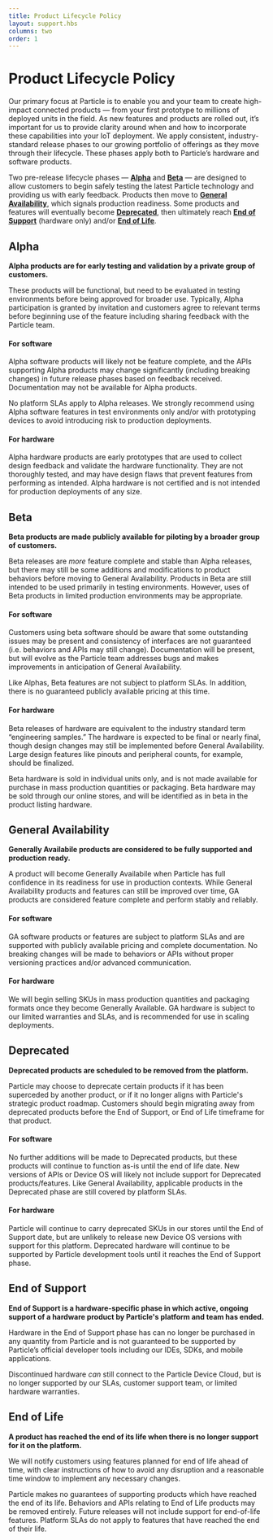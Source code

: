 ```yaml
---
title: Product Lifecycle Policy
layout: support.hbs
columns: two
order: 1
---
```


# Product Lifecycle Policy

Our primary focus at Particle is to enable you and your team to create high-impact connected products — from your first prototype to millions of deployed units in the field. As new features and products are rolled out, it’s important for us to provide clarity around when and how to incorporate these capabilities into your IoT deployment. We apply consistent, industry-standard release phases to our growing portfolio of offerings as they move through their lifecycle. These phases apply both to Particle’s hardware and software products.

Two pre-release lifecycle phases — [**Alpha**](#alpha) and [**Beta**](#beta) — are designed to allow customers to begin safely testing the latest Particle technology and providing us with early feedback. Products then move to [**General Availability**](#general-availability), which signals production readiness. Some products and features will eventually become [**Deprecated**](#deprecated), then ultimately reach [**End of Support**](#end-of-support) (hardware only) and/or [**End of Life**](#end-of-life).

## Alpha

**Alpha products are for early testing and validation by a private group of customers.**

These products will be functional, but need to be evaluated in testing environments before being approved for broader use.  Typically, Alpha participation is granted by invitation and customers agree to relevant terms before beginning use of the feature including sharing feedback with the Particle team.

#### For software

Alpha software products will likely not be feature complete, and the APIs supporting Alpha products may change significantly (including breaking changes) in future release phases based on feedback received. Documentation may not be available for Alpha products.

No platform SLAs apply to Alpha releases. We strongly recommend using Alpha software features in test environments only and/or with prototyping devices to avoid introducing risk to production deployments.

#### For hardware

Alpha hardware products are early prototypes that are used to collect design feedback and validate the hardware functionality. They are not thoroughly tested, and may have design flaws that prevent features from performing as intended. Alpha hardware is not certified and is not intended for production deployments of any size.

## Beta

**Beta products are made publicly available for piloting by a broader group of customers.**

Beta releases are _more_ feature complete and stable than Alpha releases, but there may still be some additions and modifications to product behaviors before moving to General Availability. Products in Beta are still intended to be used primarily in testing environments. However, uses of Beta products in limited production environments may be appropriate.

#### For software

Customers using beta software should be aware that some outstanding issues may be present and consistency of interfaces are not guaranteed (i.e. behaviors and APIs may still change). Documentation will be present, but will evolve as the Particle team addresses bugs and makes improvements in anticipation of General Availability.

Like Alphas, Beta features are not subject to platform SLAs. In addition, there is no guaranteed publicly available pricing at this time.

#### For hardware

Beta releases of hardware are equivalent to the industry standard term “engineering samples.” The hardware is expected to be final or nearly final, though design changes may still be implemented before General Availability. Large design features like pinouts and peripheral counts, for example, should be finalized.

Beta hardware is sold in individual units only, and is not made available for purchase in mass production quantities or packaging. Beta hardware may be sold through our online stores, and will be identified as in beta in the product listing hardware.

## General Availability

**Generally Availabile products are considered to be fully supported and production ready.**

A product will become Generally Availabile when Particle has full confidence in its readiness for use in production contexts. While General Availability products and features can still be improved over time, GA products are considered feature complete and perform stably and reliably.

#### For software

GA software products or features are subject to platform SLAs and are supported with publicly available pricing and complete documentation. No breaking changes will be made to behaviors or APIs without proper versioning practices and/or advanced communication.

#### For hardware

We will begin selling SKUs in mass production quantities and packaging formats once they become Generally Available. GA hardware is subject to our limited warranties and SLAs, and is recommended for use in scaling deployments.

## Deprecated

**Deprecated products are scheduled to be removed from the platform.**

Particle may choose to deprecate certain products if it has been superceded by another product, or if it no longer aligns with Particle's strategic product roadmap. Customers should begin migrating away from deprecated products before the End of Support, or End of Life timeframe for that product.

#### For software

No further additions will be made to Deprecated products, but these products will continue to function as-is until the end of life date. New versions of APIs or Device OS will likely not include support for Deprecated products/features. Like General Availability, applicable products in the Deprecated phase are still covered by platform SLAs.

#### For hardware

Particle will continue to carry deprecated SKUs in our stores until the End of Support date, but are unlikely to release new Device OS versions with support for this platform. Deprecated hardware will continue to be supported by Particle development tools until it reaches the End of Support phase.

## End of Support

**End of Support is a hardware-specific phase in which active, ongoing
support of a hardware product by Particle's platform and team has ended.**

Hardware in the End of Support phase has can no longer be purchased in any quantity from Particle and is not guaranteed to be supported by Particle’s official developer tools including our IDEs, SDKs, and mobile applications.

Discontinued hardware _can_ still connect to the Particle Device Cloud, but is no longer supported by our SLAs, customer support team, or limited hardware warranties.

## End of Life

**A product has reached the end of its life when there is no longer support for it on the platform.**

We will notify customers using features planned for end of life ahead of time, with clear instructions of how to avoid any disruption and a reasonable time window to implement any necessary changes.

Particle makes no guarantees of supporting products which have reached the end of its life. Behaviors and APIs relating to End of Life products may be removed entirely. Future releases will not include support for end-of-life features. Platform SLAs do not apply to features that have reached the end of their life.
